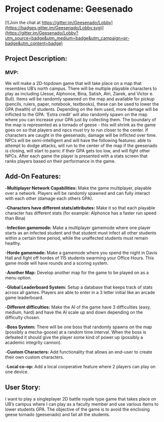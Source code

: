# Project codename: Geesenado

[![Join the chat at https://gitter.im/Geesenado/Lobby](https://badges.gitter.im/Geesenado/Lobby.svg)](https://gitter.im/Geesenado/Lobby?utm_source=badge&utm_medium=badge&utm_campaign=pr-badge&utm_content=badge)

## Project Description:
### MVP:


We will make a 2D-topdown game that will take place on a map that resembles UB’s north campus. There will be multiple playable characters to play as including (Jesse, Alphonce, Bina, Satish, Atri, Ziarek, and Victor e. Bull). Items will be randomly spawned on the map and available for pickup (pencils, rulers, paper, notebook, textbooks), these can be used to lower the GPA (health) of students. Depending on the item used, more damage will be inflicted to the GPA. ‘Extra credit’ will also randomly spawn on the map where you can increase your GPA just by collecting them. The boundary of the map is represented as a tornado of geese - this will shrink as the game goes on so that players and npcs must try to run closer to the center. If characters are caught in the geesenado, damage will be inflicted over time. NPCs will be semi-intelligent and will have the following features: able to attempt to dodge attacks, will run to the center of the map if the geesenado is closing, will start to panic if their GPA gets too low, and  will fight other NPCs. After each game the player is presented with a stats screen that ranks players based on their performance in the game.

## Add-On Features: 

-**Multiplayer Network Capabilities:** Make the game multiplayer, playable over a network. Players will be randomly spawned and can fully interact with each other (damage each others GPA).

-**Characters have different stats/attributes:** Make it so that each playable character has different stats (for example: Alphonce has a faster run speed than Bina)

-**Infection gamemode:** Make a multiplayer gamemode where one player starts as an infected student and that student must infect all other students within a certain time period, while the unaffected students must remain healthy.

-**Horde gamemode:** Make a gamemode where you spend the night in Davis Hall and fight off hordes of 115 students swarming your Office Hours. This game mode will have rounds and a scoring system.

-**Another Map:** Develop another map for the game to be played on as a menu option.

-**Global Leaderboard System:** Setup a database that keeps track of stats across all games. Players are able to enter in a 3 letter initial like an arcade game leaderboard.

-**Different difficulties:** Make the AI of the game have 3 difficulties (easy, medium, hard) and have the AI scale up and down depending on the difficulty chosen.

-**Boss System:** There will be one boss that randomly spawns on the map (possibly a mecha-goose) at a random time interval. When the boss is defeated it should give the player some kind of power up (possibly a academic integrity cannon).

-**Custom Characters:** Add functionality that allows an end-user to create their own custom characters.

-**Local co-op:** Add a local cooperative feature where 2 players can play on one device.

## User Story:
I want to play a singleplayer 2D battle royale type game that takes place on UB’s campus where I can play as a faculty member and use various items to lower students GPA. The objective of the game is to avoid the enclosing geese tornado (geesenado) and fail all the students.
